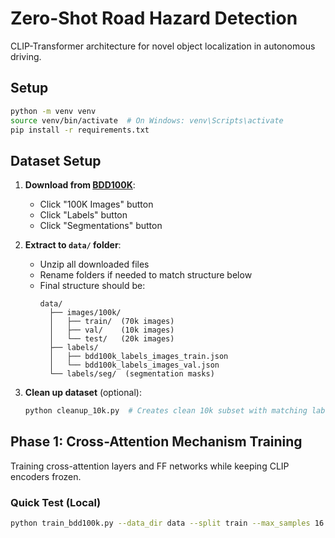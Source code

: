 # Zero-Shot Road Hazard Detection

CLIP-Transformer architecture for novel object localization in autonomous driving.

## Setup

```bash
python -m venv venv
source venv/bin/activate  # On Windows: venv\Scripts\activate
pip install -r requirements.txt
```

## Dataset Setup

1. **Download from [BDD100K](http://bdd-data.berkeley.edu/download.html)**:
   - Click "100K Images" button
   - Click "Labels" button  
   - Click "Segmentations" button

2. **Extract to `data/` folder**:
   - Unzip all downloaded files
   - Rename folders if needed to match structure below
   - Final structure should be:
     ```
     data/
       ├── images/100k/
       │   ├── train/  (70k images)
       │   ├── val/    (10k images)
       │   └── test/   (20k images)
       ├── labels/
       │   ├── bdd100k_labels_images_train.json
       │   └── bdd100k_labels_images_val.json
       └── labels/seg/  (segmentation masks)
     ```

3. **Clean up dataset** (optional):
   ```bash
   python cleanup_10k.py  # Creates clean 10k subset with matching labels
   ```

## Phase 1: Cross-Attention Mechanism Training

Training cross-attention layers and FF networks while keeping CLIP encoders frozen.

### Quick Test (Local)
```bash
python train_bdd100k.py --data_dir data --split train --max_samples 16 --steps 4
```

